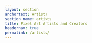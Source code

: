 ```yaml
---
layout: section
anchortext: Artists
section_name: artists
title: Pixel Art Artists and Creators
headernav: true
permalink: /artists/
---
```

